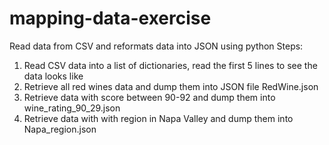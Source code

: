 # mapping-data-exercise
Read data from CSV and reformats data into JSON using python 
Steps:
1) Read CSV data into a list of dictionaries, read the first 5 lines to see the data looks like
2) Retrieve all red wines data and dump them into JSON file RedWine.json
3) Retrieve data with score between 90-92 and dump them into wine_rating_90_29.json
4) Retrieve data with with region in Napa Valley and dump them into Napa_region.json
   
